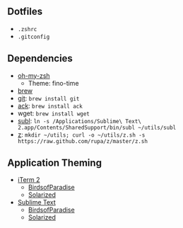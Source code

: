 ## Dotfiles

* `.zshrc`
* `.gitconfig`

## Dependencies

* [oh-my-zsh](https://github.com/robbyrussell/oh-my-zsh)
  * Theme: fino-time
* [brew](http://brew.sh/)
* [git](http://git-scm.com/): `brew install git`
* [ack](http://beyondgrep.com/): `brew install ack`
* wget: `brew install wget`
* [subl](http://www.sublimetext.com/): `ln -s /Applications/Sublime\ Text\ 2.app/Contents/SharedSupport/bin/subl ~/utils/subl`
* [z](https://github.com/rupa/z): `mkdir ~/utils; curl -o ~/utils/z.sh -s https://raw.github.com/rupa/z/master/z.sh`

## Application Theming

* [iTerm 2](http://www.iterm2.com/)
  * [BirdsofParadise](https://github.com/zdj/themes)
  * [Solarized](https://github.com/altercation/solarized/tree/master/iterm2-colors-solarized)
* [Sublime Text](http://www.sublimetext.com/)
  * [BirdsofParadise](https://github.com/jbergantine/Birds-of-Paradise-for-TextMate)
  * [Solarized](https://github.com/SublimeColors/Solarized)